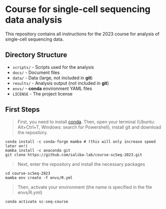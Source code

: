 # Course for single-cell sequencing data analysis

This repository contains all instructions for the 2023 course for analysis of single-cell sequencing data.

## Directory Structure

* `scripts/` - Scripts used for the analysis
* `docs/` - Document files
* `data/` - Data (large, not included in **git**)
* `results/` - Analysis output (not included in **git**)
* `envs/` - **conda** environment YAML files
* `LICENSE` - The project license

## First Steps
> First, you need to install [conda](https://docs.conda.io/en/latest/). Then, open your terminal (Ubuntu: Alt+Ctrl+T, Windows: search for Powershell), install git and download the repository.
```
conda install -c conda-forge mamba # (this will only increase speed later on!)
mamba install -c anaconda git 
git clone https://github.com/saliba-lab/course-scSeq-2023.git
```
> Next, enter the repository and install the necessary packages
```
cd course-scSeq-2023
mamba env create -f envs/R.yml
```
> Then, activate your environment (the name is specified in the file envs/R.yml)
```
conda activate sc-seq-course
```
